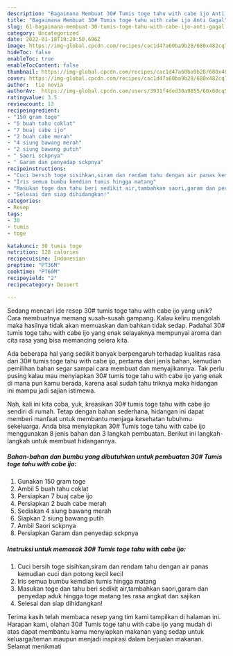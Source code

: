 ```yaml
---
description: "Bagaimana Membuat 30# Tumis toge tahu with cabe ijo Anti Gagal"
title: "Bagaimana Membuat 30# Tumis toge tahu with cabe ijo Anti Gagal"
slug: 61-bagaimana-membuat-30-tumis-toge-tahu-with-cabe-ijo-anti-gagal
category: Uncategorized
date: 2022-01-18T19:29:50.696Z
image: https://img-global.cpcdn.com/recipes/cac1d47a60ba9b28/680x482cq70/30-tumis-toge-tahu-with-cabe-ijo-foto-resep-utama.jpg
hideToc: false
enableToc: true
enableTocContent: false
thumbnail: https://img-global.cpcdn.com/recipes/cac1d47a60ba9b28/680x482cq70/30-tumis-toge-tahu-with-cabe-ijo-foto-resep-utama.jpg
cover: https://img-global.cpcdn.com/recipes/cac1d47a60ba9b28/680x482cq70/30-tumis-toge-tahu-with-cabe-ijo-foto-resep-utama.jpg
author:  tie novia
authorAv:  https://img-global.cpcdn.com/users/3931f4ded30a9855/60x60cq50/avatar.jpg
ratingvalue: 3.5
reviewcount: 13
recipeingredient:
- "150 gram toge"
- "5 buah tahu coklat"
- "7 buaj cabe ijo"
- "2 buah cabe merah"
- "4 siung bawang merah"
- "2 siung bawang putih"
- " Saori sckpnya"
- " Garam dan penyedap sckpnya"
recipeinstructions:
- "Cuci bersih toge sisihkan,siram dan rendam tahu dengan air panas kemudian cuci dan potong kecil kecil"
- "Iris semua bumbu kemdian tumis hingga matang"
- "Masukan toge dan tahu beri sedikit air,tambahkan saori,garam dan penyedap aduk hingga toge matang tes rasa angkat dan sajikan"
- "Selesai dan siap dihidangkan!"
categories:
- Resep
tags:
- 30
- tumis
- toge

katakunci: 30 tumis toge 
nutrition: 128 calories
recipecuisine: Indonesian
preptime: "PT36M"
cooktime: "PT60M"
recipeyield: "2"
recipecategory: Dessert

---
```



Sedang mencari ide resep 30# tumis toge tahu with cabe ijo yang unik? Cara membuatnya memang susah-susah gampang. Kalau keliru mengolah maka hasilnya tidak akan memuaskan dan bahkan tidak sedap. Padahal 30# tumis toge tahu with cabe ijo yang enak selayaknya mempunyai aroma dan cita rasa yang bisa memancing selera kita.




Ada beberapa hal yang sedikit banyak berpengaruh terhadap kualitas rasa dari 30# tumis toge tahu with cabe ijo, pertama dari jenis bahan, kemudian pemilihan bahan segar sampai cara membuat dan menyajikannya. Tak perlu pusing kalau mau menyiapkan 30# tumis toge tahu with cabe ijo yang enak di mana pun kamu berada, karena asal sudah tahu triknya maka hidangan ini mampu jadi sajian istimewa.


Nah, kali ini kita coba, yuk, kreasikan 30# tumis toge tahu with cabe ijo sendiri di rumah. Tetap dengan bahan sederhana, hidangan ini dapat memberi manfaat untuk membantu menjaga kesehatan tubuhmu sekeluarga. Anda bisa menyiapkan 30# Tumis toge tahu with cabe ijo menggunakan 8 jenis bahan dan 3 langkah pembuatan. Berikut ini langkah-langkah untuk membuat hidangannya.

<!--inarticleads1-->

##### Bahan-bahan dan bumbu yang dibutuhkan untuk pembuatan 30# Tumis toge tahu with cabe ijo:

1. Gunakan 150 gram toge
1. Ambil 5 buah tahu coklat
1. Persiapkan 7 buaj cabe ijo
1. Persiapkan 2 buah cabe merah
1. Sediakan 4 siung bawang merah
1. Siapkan 2 siung bawang putih
1. Ambil  Saori sckpnya
1. Persiapkan  Garam dan penyedap sckpnya




<!--inarticleads2-->

##### Instruksi untuk memasak 30# Tumis toge tahu with cabe ijo:

1. Cuci bersih toge sisihkan,siram dan rendam tahu dengan air panas kemudian cuci dan potong kecil kecil
1. Iris semua bumbu kemdian tumis hingga matang
1. Masukan toge dan tahu beri sedikit air,tambahkan saori,garam dan penyedap aduk hingga toge matang tes rasa angkat dan sajikan
1. Selesai dan siap dihidangkan!



Terima kasih telah membaca resep yang tim kami tampilkan di halaman ini. Harapan kami, olahan 30# Tumis toge tahu with cabe ijo yang mudah di atas dapat membantu kamu menyiapkan makanan yang sedap untuk keluarga/teman maupun menjadi inspirasi dalam berjualan makanan. Selamat menikmati
